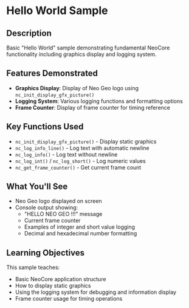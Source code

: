 # Hello World Sample

## Description

Basic "Hello World" sample demonstrating fundamental NeoCore functionality including graphics display and logging system.

## Features Demonstrated

- **Graphics Display**: Display of Neo Geo logo using `nc_init_display_gfx_picture()`
- **Logging System**: Various logging functions and formatting options
- **Frame Counter**: Display of frame counter for timing reference

## Key Functions Used

- `nc_init_display_gfx_picture()` - Display static graphics
- `nc_log_info_line()` - Log text with automatic newline
- `nc_log_info()` - Log text without newline
- `nc_log_int()` / `nc_log_short()` - Log numeric values
- `nc_get_frame_counter()` - Get current frame count

## What You'll See

- Neo Geo logo displayed on screen
- Console output showing:
  - "HELLO NEO GEO !!!" message
  - Current frame counter
  - Examples of integer and short value logging
  - Decimal and hexadecimal number formatting

## Learning Objectives

This sample teaches:
- Basic NeoCore application structure
- How to display static graphics
- Using the logging system for debugging and information display
- Frame counter usage for timing operations

